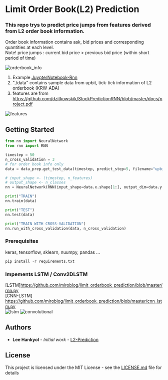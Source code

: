 # Limit Order Book(L2) Prediction

### This repo trys to predict price jumps from features derived from L2 order book information.    
Order book information contains ask, bid prices and corresponding quantities at each level.  
Note! price jumps : current bid price > previous bid price (within short period of time) 

![orderbook_info](https://github.com/miroblog/limit_orderbook_prediction/blob/master/image/l2_orderbook.png)  

1. Example [JuypterNotebook-Rnn](https://github.com/miroblog/limit_orderbook_prediction/blob/master/nn_example.ipynb)  
2. "./data" contains sample data from upbit, tick-tick information of L2 orderbook (KRW-ADA)  
3. features are from https://github.com/dzitkowskik/StockPredictionRNN/blob/master/docs/project.pdf        

![features](https://github.com/miroblog/limit_orderbook_prediction/blob/master/image/features.png)  

## Getting Started

```python
from nn import NeuralNetwork
from rnn import RNN

timestep = 50
n_cross_validation = 3
# for order book info only
data = data_prep.get_test_data(timestep, predict_step=5, filename="upbit_l2_orderbook_ADA")

# input_shape <- (timestep, n_features)
# output_shape <- n_classes
nn = NeuralNetwork(RNN(input_shape=data.x.shape[1:], output_dim=data.y.shape[1]), class_weight={0: 1., 1: 1., 2: 1.})

print("TRAIN")
nn.train(data)

print("TEST")
nn.test(data)

print("TRAIN WITH CROSS-VALIDATION")
nn.run_with_cross_validation(data, n_cross_validation)

```

### Prerequisites

keras, tensorflow, sklearn, nuumpy, pandas ...

```python
pip install -r requirements.txt
```
### Impements LSTM / Conv2DLSTM 
[LSTM]https://github.com/miroblog/limit_orderbook_prediction/blob/master/rnn.py  
[CNN-LSTM] https://github.com/miroblog/limit_orderbook_prediction/blob/master/cnn_lstm.py  
![lstm](https://github.com/miroblog/limit_orderbook_prediction/blob/master/image/lstm.jpg)
![convolutional](https://github.com/miroblog/limit_orderbook_prediction/blob/master/image/convolutional.png)

## Authors

* **Lee Hankyol** - *Initial work* - [L2-Prediction](https://github.com/miroblog/limit_orderbook_prediction)

## License

This project is licensed under the MIT License - see the [LICENSE.md](LICENSE.md) file for details
